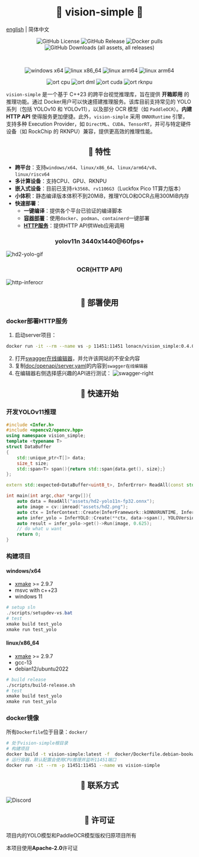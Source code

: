 # <div align="center">🚀 vision-simple 🚀</div>
[english](./README-en.md) | 简体中文

<p align="center">
<a><img alt="GitHub License" src="https://img.shields.io/github/license/lona-cn/vision-simple"></a>
<a><img alt="GitHub Release" src="https://img.shields.io/github/v/release/lona-cn/vision-simple"></a>
<a><img alt="Docker pulls" src="https://img.shields.io/docker/pulls/lonacn/vision_simple"></a>
<a><img alt="GitHub Downloads (all assets, all releases)" src="https://img.shields.io/github/downloads/lona-cn/vision-simple/total"></a>
</p>

<p align="center">
<a><img alt="" src="https://img.shields.io/badge/yolo-v10-AD65F1.svg"></a>
<a><img alt="" src="https://img.shields.io/badge/yolo-v11-AD65F1.svg"></a>
<a><img alt="" src="https://img.shields.io/badge/paddle_ocr-v4-2932DF.svg"></a>
</p>

<p align="center">
<a><img alt="windows x64" src="https://img.shields.io/badge/windows-x64-brightgreen.svg"></a>
<a><img alt="linux x86_64" src="https://img.shields.io/badge/linux-x86_64-brightgreen.svg"></a>
<a><img alt="linux arm64" src="https://img.shields.io/badge/linux-arm64-brightgreen.svg"></a>
<a><img alt="linux arm64" src="https://img.shields.io/badge/linux-riscv64-brightgreen.svg"></a>
</p>

<p align="center">
<a><img alt="ort cpu" src="https://img.shields.io/badge/ort-cpu-880088.svg"></a>
<a><img alt="ort dml" src="https://img.shields.io/badge/ort-dml-blue.svg"></a>
<a><img alt="ort cuda" src="https://img.shields.io/badge/ort-cuda-green.svg"></a>
<a><img alt="ort rknpu" src="https://img.shields.io/badge/ort-rknpu-white.svg"></a>
</p>

`vision-simple` 是一个基于 C++23 的跨平台视觉推理库，旨在提供 **开箱即用** 的推理功能。通过 Docker用户可以快速搭建推理服务。该库目前支持常见的 YOLO 系列（包括 YOLOv10 和 YOLOv11），以及部分 OCR 模型（如 `PaddleOCR`）。**内建 HTTP API** 使得服务更加便捷。此外，`vision-simple` 采用 `ONNXRuntime` 引擎，支持多种 Execution Provider，如 `DirectML`、`CUDA`、`TensorRT`，并可与特定硬件设备（如 RockChip 的 RKNPU）兼容，提供更高效的推理性能。


## <div align="center">🚀 特性 </div>

- **跨平台**：支持`windows/x64`、`linux/x86_64`、`linux/arm64/v8`、`linux/riscv64`
- **多计算设备**：支持CPU、GPU、RKNPU
- **嵌入式设备**：目前已支持`rk3568`、`rv1106G3`（Luckfox Pico 1T算力版本）
- **小体积**：静态编译版本体积不到20MiB，推理YOLO和OCR占用300MiB内存
- **快速部署**：
  - **一键编译**：提供各个平台已验证的编译脚本
  - **[容器部署](https://hub.docker.com/r/lonacn/vision_simple)**：使用`docker`、`podman`、`containerd`一键部署
  - **[HTTP服务](doc/openapi/server.yaml)**：提供HTTP API供Web应用调用


### <div align="center"> yolov11n 3440x1440@60fps+ </div>
![hd2-yolo-gif](doc/images/hd2-yolo.gif)

### <div align="center"> OCR(HTTP API) </div>

![http-inferocr](doc/images/http-inferocr.png)
## <div align="center">🚀 部署使用 </div>
### docker部署HTTP服务
1. 启动server项目：
```sh
docker run -it --rm --name vs -p 11451:11451 lonacn/vision_simple:0.4.0-cpu-x86_64
```
2. 打开[swagger在线编辑器](https://editor-next.swagger.io/)，并允许该网站的不安全内容
3. 复制[doc/openapi/server.yaml](doc/openapi/server.yaml)的内容到`swagger在线编辑器`
4. 在编辑器右侧选择感兴趣的API进行测试：
![swagger-right](doc/images/swagger-right.png)


## <div align="center">🚀 快速开始 </div>
### 开发YOLOv11推理

```cpp
#include <Infer.h>
#include <opencv2/opencv.hpp>
using namespace vision_simple;
template <typename T>
struct DataBuffer
{
    std::unique_ptr<T[]> data;
    size_t size;
    std::span<T> span(){return std::span{data.get(), size};}
};

extern std::expected<DataBuffer<uint8_t>, InferError> ReadAll(const std::string& path);

int main(int argc,char *argv[]){
    auto data = ReadAll("assets/hd2-yolo11n-fp32.onnx");
    auto image = cv::imread("assets/hd2.png");
    auto ctx = InferContext::Create(InferFramework::kONNXRUNTIME, InferEP::kDML);
    auto infer_yolo = InferYOLO::Create(**ctx, data->span(), YOLOVersion::kV11);
    auto result = infer_yolo->get()->Run(image, 0.625);
    // do what u want
    return 0;
}
```

### 构建项目
#### windows/x64
* [xmake](https://xmake.io) >= 2.9.7
* msvc with c++23
* windows 11

```powershell
# setup sln
./scripts/setupdev-vs.bat
# test
xmake build test_yolo
xmake run test_yolo
```
#### linux/x86_64
* [xmake](https://xmake.io) >= 2.9.7
* gcc-13
* debian12/ubuntu2022

```sh
# build release
./scripts/build-release.sh
# test
xmake build test_yolo
xmake run test_yolo
```
### docker镜像
所有`Dockerfile`位于目录：`docker/`

```sh
# 处于vision-simple根目录
# 构建项目
docker build -t vision-simple:latest -f  docker/Dockerfile.debian-bookworm-x86_64-cpu .
# 运行容器，默认配置会使用CPU推理并监听11451端口
docker run -it --rm -p 11451:11451 --name vs vision-simple
```

## <div align="center">🚀 联系方式</div>

![Discord](https://img.shields.io/discord/1327875843581808640)

## <div align="center">📄 许可证</div>
项目内的YOLO模型和PaddleOCR模型版权归原项目所有

本项目使用**Apache-2.0**许可证
